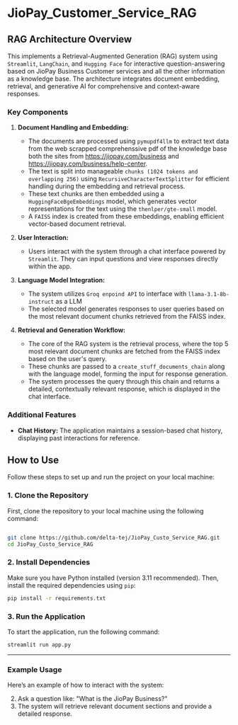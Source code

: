 ﻿# JioPay_Customer_Service_RAG 
 

## RAG Architecture Overview 
 
This implements a Retrieval-Augmented Generation (RAG) system using `Streamlit`, `LangChain`, and `Hugging Face` for interactive question-answering based on JioPay Business Customer services and all the other information as a  knowledge base. The architecture integrates document embedding, retrieval, and generative AI for comprehensive and context-aware responses.

### Key Components

1. **Document Handling and Embedding:**
   - The documents are processed using `pymupdf4llm` to extract text data from the web scrapped comprehenssive pdf of the knowledge base both the sites from https://jiopay.com/business and https://jiopay.com/business/help-center.
   - The text is split into manageable `chunks (1024 tokens and overlapping 256)` using `RecursiveCharacterTextSplitter` for efficient handling during the embedding and retrieval process.
   - These text chunks are then embedded using a `HuggingFaceBgeEmbeddings` model, which generates vector representations for the text using the `thenlper/gte-small` model.
   - A `FAISS` index is created from these embeddings, enabling efficient vector-based document retrieval.

2. **User Interaction:**
   - Users interact with the system through a chat interface powered by `Streamlit`. They can input questions and view responses directly within the app.

3. **Language Model Integration:**
   - The system utilizes `Groq enpoind API` to interface with `llama-3.1-8b-instruct` as a LLM
   - The selected model generates responses to user queries based on the most relevant document chunks retrieved from the FAISS index.

4. **Retrieval and Generation Workflow:**
   - The core of the RAG system is the retrieval process, where the top 5 most relevant document chunks are fetched from the FAISS index based on the user's query.
   - These chunks are passed to a `create_stuff_documents_chain` along with the language model, forming the input for response generation.
   - The system processes the query through this chain and returns a detailed, contextually relevant response, which is displayed in the chat interface.

### Additional Features

- **Chat History:** The application maintains a session-based chat history, displaying past interactions for reference.




## How to Use

Follow these steps to set up and run the project on your local machine:

### 1. Clone the Repository
First, clone the repository to your local machine using the following command:
```bash

git clone https://github.com/delta-tej/JioPay_Custo_Service_RAG.git
cd JioPay_Custo_Service_RAG
```

### 2. Install Dependencies
Make sure you have Python installed (version 3.11 recommended). Then, install the required dependencies using `pip`:
```bash
pip install -r requirements.txt
```


### 3. Run the Application
To start the application, run the following command:
```bash
streamlit run app.py
```


---

### Example Usage

Here’s an example of how to interact with the system:

2. Ask a question like: "What is the JioPay Business?"
3. The system will retrieve relevant document sections and provide a detailed response.
